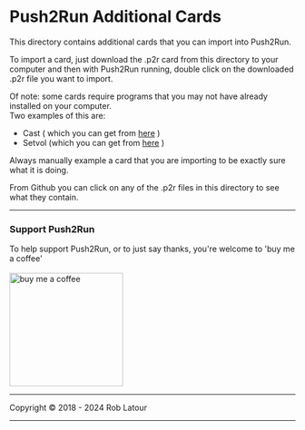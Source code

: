 # Push2Run Additional Cards

This directory contains additional cards that you can import into Push2Run.

To import a card, just download the .p2r card from this directory to your computer and then with Push2Run running, double click on the downloaded .p2r file you want to import.

Of note: some cards require programs that you may not have already installed on your computer.  
Two examples of this are:
- Cast ( which you can get from [here](https://github.com/roblatour/cast) )
- Setvol (which you can get from [here](https://github.com/roblatour/setvol) )

Always manually example a card that you are importing to be exactly sure what it is doing.

From Github you can click on any of the .p2r files in this directory to see what they contain.

* * *
 ### Support Push2Run

 To help support Push2Run, or to just say thanks, you're welcome to 'buy me a coffee'<br><br>
[<img alt="buy me  a coffee" width="200px" src="https://cdn.buymeacoffee.com/buttons/v2/default-blue.png" />](https://www.buymeacoffee.com/roblatour)
* * *
Copyright © 2018 - 2024 Rob Latour
* * *
